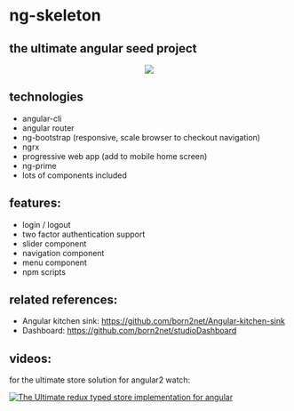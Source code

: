 ng-skeleton
=====================

the ultimate angular seed project   
----------------

<p align="center">  
  <img src="http://www.digitalsignage.com/_images/ngskeleton.png">
</p>

technologies
------------
- angular-cli
- angular router
- ng-bootstrap (responsive, scale browser to checkout navigation) 
- ngrx
- progressive web app (add to mobile home screen)
- ng-prime
- lots of components included


features:
----------
- login / logout 
- two factor authentication support
- slider component
- navigation component
- menu component
- npm scripts

related references:
-----------
- Angular kitchen sink: https://github.com/born2net/Angular-kitchen-sink
- Dashboard: https://github.com/born2net/studioDashboard

videos:
--------
for the ultimate store solution for angular2 watch:

[![The Ultimate redux typed store implementation for angular](http://img.youtube.com/vi/bEkPEnudm7s/0.jpg)](https://www.youtube.com/watch?v=bEkPEnudm7s&feature=youtu.be "The Ultimate redux typed store implementation for angular")
